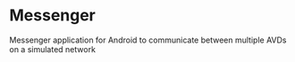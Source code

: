 # Messenger
Messenger application for Android to communicate between multiple AVDs on a simulated network
